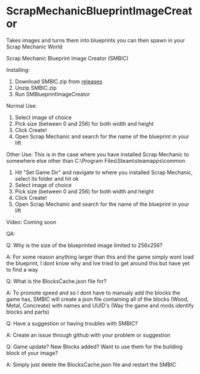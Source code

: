 # ScrapMechanicBlueprintImageCreator
Takes images and turns them into blueprints you can then spawn in your Scrap Mechanic World

Scrap Mechanic Blueprint Image Creator (SMBIC)

Installing:
1. Download SMBIC.zip from [releases](https://github.com/Nova1545/ScrapMechanicBlueprintImageCreator/releases/tag/1.0)
2. Unzip SMBIC.zip
3. Run SMBlueprintImageCreator

Normal Use:
1. Select image of choice
2. Pick size (between 0 and 256) for both width and height
3. Click Create!
4. Open Scrap Mechanic and search for the name of the blueprint in your lift

Other Use:
This is in the case where you have installed Scrap Mechanic to somewhere else other than C:\Program Files\Steam\steamapps\common
1. Hit "Set Game Dir" and navigate to where you installed Scrap Mechanic, select its folder and hit ok
2. Select image of choice
3. Pick size (between 0 and 256) for both width and height
4. Click Create!
5. Open Scrap Mechanic and search for the name of the blueprint in your lift

Video: Coming soon

QA:

Q: Why is the size of the blueprinted image limited to 256x256?

A: For some reason anything larger than this and the game simply wont load the blueprint, I dont know why and Ive tried to get around this but have yet to find a way


Q: What is the BlocksCache.json file for?

A: To promote speed and so I dont have to manualy add the blocks the game has, SMBIC will create a json file containing all of the blocks (Wood, Metal, Concreate) with names and UUID's (Way the game and mods identify blocks and parts)


Q: Have a suggestion or having troubles with SMBIC?

A: Create an issue through github with your problem or suggestion


Q: Game update? New Blocks added? Want to use them for the building block of your image?

A: Simply just delete the BlocksCache.json file and restart the SMBIC
